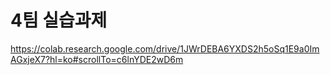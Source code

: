 4팀 실습과제
====
https://colab.research.google.com/drive/1JWrDEBA6YXDS2h5oSq1E9a0ImAGxjeX7?hl=ko#scrollTo=c6lnYDE2wD6m
